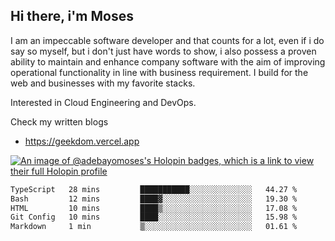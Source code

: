 ## Hi there, i'm Moses

I am an impeccable software developer and that counts for a lot, even if i do say so myself, but i don't just have words to show, i also possess a proven ability to maintain and enhance company software with the aim of improving operational functionality in line with business requirement. I build for the web and businesses with my favorite stacks.

Interested in Cloud Engineering and DevOps.

Check my written blogs
- https://geekdom.vercel.app

[![An image of @adebayomoses's Holopin badges, which is a link to view their full Holopin profile](https://holopin.me/adebayomoses)](https://holopin.io/@adebayomoses)

<!--START_SECTION:waka-->

```txt
TypeScript   28 mins         ███████████░░░░░░░░░░░░░░   44.27 %
Bash         12 mins         ████▓░░░░░░░░░░░░░░░░░░░░   19.30 %
HTML         10 mins         ████▒░░░░░░░░░░░░░░░░░░░░   17.08 %
Git Config   10 mins         ████░░░░░░░░░░░░░░░░░░░░░   15.98 %
Markdown     1 min           ▒░░░░░░░░░░░░░░░░░░░░░░░░   01.61 %
```

<!--END_SECTION:waka-->
